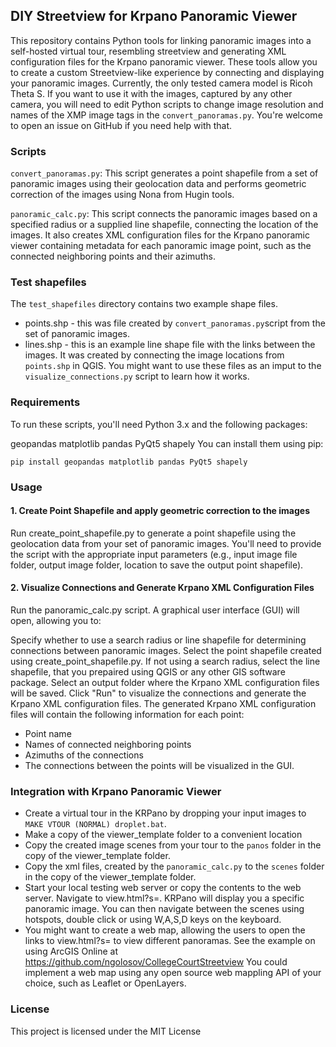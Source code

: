 ## DIY Streetview for Krpano Panoramic Viewer
This repository contains Python tools for linking panoramic images into a self-hosted virtual tour, resembling streetview and generating XML configuration files for the Krpano panoramic viewer. These tools allow you to create a custom Streetview-like experience by connecting and displaying your panoramic images.
Currently, the only tested camera model is Ricoh Theta S. If you want to use it with the images, captured by any other camera, you will need to edit Python scripts to change image resolution and names of the XMP image tags in the `convert_panoramas.py`. You're welcome to open an issue on GitHub if you need help with that.

### Scripts
`convert_panoramas.py`: This script generates a point shapefile from a set of panoramic images using their geolocation data and performs geometric correction of the images using Nona from Hugin tools.

`panoramic_calc.py`: This script connects the panoramic images based on a specified radius or a supplied line shapefile, connecting the location of the images. It also creates XML configuration files for the Krpano panoramic viewer containing metadata for each panoramic image point, such as the connected neighboring points and their azimuths.

### Test shapefiles
The `test_shapefiles` directory contains two example shape files. 
* points.shp - this was file created by `convert_panoramas.py`script from the set of panoramic images. 
* lines.shp - this is an example line shape file with the links between the images. It was created by connecting the image locations from `points.shp` in QGIS. 
You might want to use these files as an imput to the `visualize_connections.py` script to learn how it works.

### Requirements
To run these scripts, you'll need Python 3.x and the following packages:

geopandas
matplotlib
pandas
PyQt5
shapely
You can install them using pip:

`pip install geopandas matplotlib pandas PyQt5 shapely`

### Usage
#### 1. Create Point Shapefile and apply geometric correction to the images
Run create_point_shapefile.py to generate a point shapefile using the geolocation data from your set of panoramic images. You'll need to provide the script with the appropriate input parameters (e.g., input image file folder, output image folder, location to save the output point shapefile).

#### 2. Visualize Connections and Generate Krpano XML Configuration Files
Run the panoramic_calc.py script. A graphical user interface (GUI) will open, allowing you to:

Specify whether to use a search radius or line shapefile for determining connections between panoramic images.
Select the point shapefile created using create_point_shapefile.py.
If not using a search radius, select the line shapefile, that you prepaired using QGIS or any other GIS software package.
Select an output folder where the Krpano XML configuration files will be saved.
Click "Run" to visualize the connections and generate the Krpano XML configuration files.
The generated Krpano XML configuration files will contain the following information for each point:

* Point name
* Names of connected neighboring points
* Azimuths of the connections
* The connections between the points will be visualized in the GUI.

### Integration with Krpano Panoramic Viewer
* Create a virtual tour in the KRPano by dropping your input images to `MAKE VTOUR (NORMAL) droplet.bat`.
* Make a copy of the viewer_template folder to a convenient location
* Copy the created image scenes from your tour to the `panos` folder in the copy of the viewer_template folder.
* Copy the xml files, created by the `panoramic_calc.py` to the `scenes` folder in the copy of the viewer_template folder.
* Start your local testing web server or copy the contents to the web server. Navigate to view.html?s=<name of the panoramic image>. KRPano will display you a specific panoramic image. You can then navigate between the scenes using hotspots, double click or using W,A,S,D keys on the keyboard.
* You might want to create a web map, allowing the users to open the links to view.html?s=<name of the panoramic image> to view different panoramas. See the example on using ArcGIS Online at 
https://github.com/ngolosov/CollegeCourtStreetview You could implement a web map using any open source web mappling API of your choice, such as Leaflet or OpenLayers.


### License
This project is licensed under the MIT License
